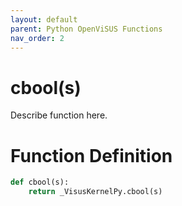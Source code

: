 ```yaml
---
layout: default
parent: Python OpenViSUS Functions
nav_order: 2
---
```


# cbool(s)

Describe function here.

# Function Definition

```python
def cbool(s):
    return _VisusKernelPy.cbool(s)

```